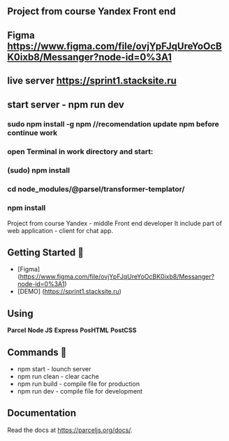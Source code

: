## Project from course Yandex Front end
## Figma https://www.figma.com/file/ovjYpFJqUreYoOcBK0ixb8/Messanger?node-id=0%3A1
##
## live server https://sprint1.stacksite.ru
##
## start server - npm run dev 
###
### sudo npm install -g npm //recomendation update npm before continue work
### open Terminal in work directory and start:
### (sudo) npm install
### 
### cd node_modules/@parsel/transformer-templator/
### npm install


Project from course Yandex - middle Front end developer
It include part of web application - client for chat app. 

## Getting Started 🚀

* [Figma] (https://www.figma.com/file/ovjYpFJqUreYoOcBK0ixb8/Messanger?node-id=0%3A1) 
* [DEMO] (https://sprint1.stacksite.ru)

## Using 

**Parcel** **Node JS** **Express** **PosHTML** **PostCSS**

## Commands 💬

* npm start - lounch server
* npm run clean - clear cache
* npm run build - compile file for production
* npm run dev - compile file for development


## Documentation

Read the docs at https://parceljs.org/docs/.

